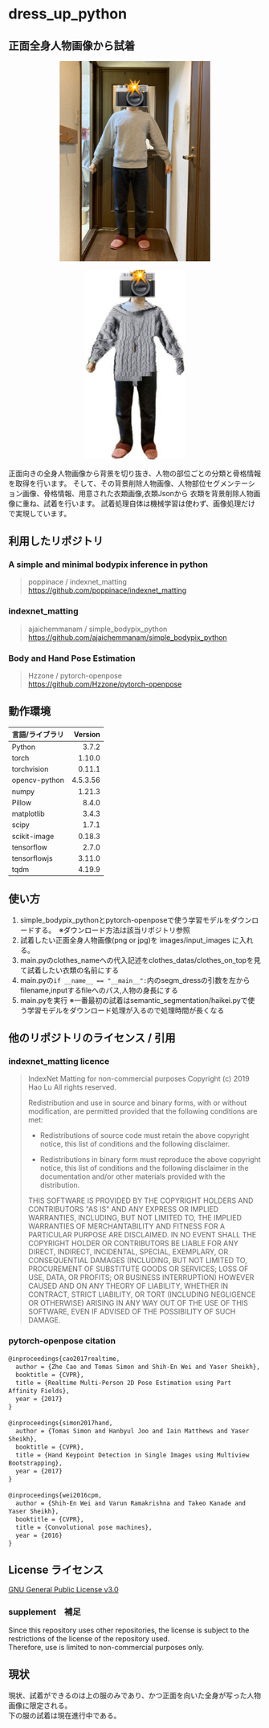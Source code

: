 # dress_up_python
## 正面全身人物画像から試着
<p align="center">
  <img src="https://github.com/RyosukeSuzukii/dress_up_python/blob/main/example_input.png" width="300px">
</p>
<p align="center">
  <img src="https://github.com/RyosukeSuzukii/dress_up_python/blob/main/example_result.png" width="200px">
</p>
正面向きの全身人物画像から背景を切り抜き、人物の部位ごとの分類と骨格情報を取得を行います。  
そして、その背景削除人物画像、人物部位セグメンテーション画像、骨格情報、用意された衣類画像,衣類Jsonから
衣類を背景削除人物画像に重ね、試着を行います。  
試着処理自体は機械学習は使わず、画像処理だけで実現しています。

## 利用したリポジトリ
### A simple and minimal bodypix inference in python
> poppinace / indexnet_matting  
> <https://github.com/poppinace/indexnet_matting>
### indexnet_matting
> ajaichemmanam / simple_bodypix_python  
> <https://github.com/ajaichemmanam/simple_bodypix_python>
### Body and Hand Pose Estimation
> Hzzone / pytorch-openpose  
> <https://github.com/Hzzone/pytorch-openpose>
  
## 動作環境
| 言語/ライブラリ | Version|
| :------------| ---------: |
| Python | 3.7.2　|
| torch | 1.10.0　|
| torchvision |  0.11.1　|
| opencv-python | 4.5.3.56 |
| numpy |  1.21.3　|
| Pillow |  8.4.0 |
| matplotlib |  3.4.3　|
| scipy |  1.7.1　|
| scikit-image |  0.18.3　|
| tensorflow |  2.7.0　|
| tensorflowjs |  3.11.0　|
| tqdm |  4.19.9　|

## 使い方  
1. simple_bodypix_pythonとpytorch-openposeで使う学習モデルをダウンロードする。　※ダウンロード方法は該当リポジトリ参照
2. 試着したい正面全身人物画像(png or jpg)を images/input_images に入れる。
3. main.pyのclothes_nameへの代入記述をclothes_datas/clothes_on_topを見て試着したい衣類の名前にする
4. main.pyの`if __name__ == "__main__":`内のsegm_dressの引数を左からfilename,inputするfileへのパス,人物の身長にする
5. main.pyを実行 ※一番最初の試着はsemantic_segmentation/haikei.pyで使う学習モデルをダウンロード処理が入るので処理時間が長くなる

## 他のリポジトリのライセンス / 引用
### indexnet_matting licence
> IndexNet Matting for non-commercial purposes
> Copyright (c) 2019 Hao Lu All rights reserved.
> 
> Redistribution and use in source and binary forms, with or without modification, are permitted provided that the following conditions are met:
> 
> * Redistributions of source code must retain the above copyright notice, this list of conditions and the following disclaimer.
> 
> * Redistributions in binary form must reproduce the above copyright notice, this list of conditions and the following disclaimer in the documentation and/or other materials provided with the distribution.
> 
> THIS SOFTWARE IS PROVIDED BY THE COPYRIGHT HOLDERS AND CONTRIBUTORS "AS IS" AND ANY EXPRESS OR IMPLIED WARRANTIES, INCLUDING, BUT NOT LIMITED TO, THE IMPLIED WARRANTIES OF MERCHANTABILITY AND FITNESS FOR A PARTICULAR PURPOSE ARE DISCLAIMED. IN NO EVENT SHALL THE COPYRIGHT HOLDER OR CONTRIBUTORS BE LIABLE FOR ANY DIRECT, INDIRECT, INCIDENTAL, SPECIAL, EXEMPLARY, OR CONSEQUENTIAL DAMAGES (INCLUDING, BUT NOT LIMITED TO, PROCUREMENT OF SUBSTITUTE GOODS OR SERVICES; LOSS OF USE, DATA, OR PROFITS; OR BUSINESS INTERRUPTION) HOWEVER CAUSED AND ON ANY THEORY OF LIABILITY, WHETHER IN CONTRACT, STRICT LIABILITY, OR TORT (INCLUDING NEGLIGENCE OR OTHERWISE) ARISING IN ANY WAY OUT OF THE USE OF THIS SOFTWARE, EVEN IF ADVISED OF THE POSSIBILITY OF SUCH DAMAGE.

### pytorch-openpose citation
```
@inproceedings{cao2017realtime,
  author = {Zhe Cao and Tomas Simon and Shih-En Wei and Yaser Sheikh},
  booktitle = {CVPR},
  title = {Realtime Multi-Person 2D Pose Estimation using Part Affinity Fields},
  year = {2017}
}

@inproceedings{simon2017hand,
  author = {Tomas Simon and Hanbyul Joo and Iain Matthews and Yaser Sheikh},
  booktitle = {CVPR},
  title = {Hand Keypoint Detection in Single Images using Multiview Bootstrapping},
  year = {2017}
}

@inproceedings{wei2016cpm,
  author = {Shih-En Wei and Varun Ramakrishna and Takeo Kanade and Yaser Sheikh},
  booktitle = {CVPR},
  title = {Convolutional pose machines},
  year = {2016}
}
```
## License ライセンス
<a href="https://github.com/RyosukeSuzukii/dress_up_python/blob/main/LICENSE.md">GNU General Public License v3.0</a> 
  
### supplement　補足
Since this repository uses other repositories, the license is subject to the restrictions of the license of the repository used.  
Therefore, use is limited to non-commercial purposes only.

## 現状
現状、試着ができるのは上の服のみであり、かつ正面を向いた全身が写った人物画像に限定される。  
下の服の試着は現在進行中である。
